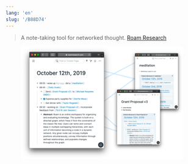 ```yaml
---
lang: 'en'
slug: '/B88D74'
---
```


> A note-taking tool for networked thought. [Roam Research](https://roamresearch.com/)


<figure>

![CE4381.png](./../.././docs/assets/CE4381.png)


</figure>

<head>
  <html lang="en-US"/>
</head>
